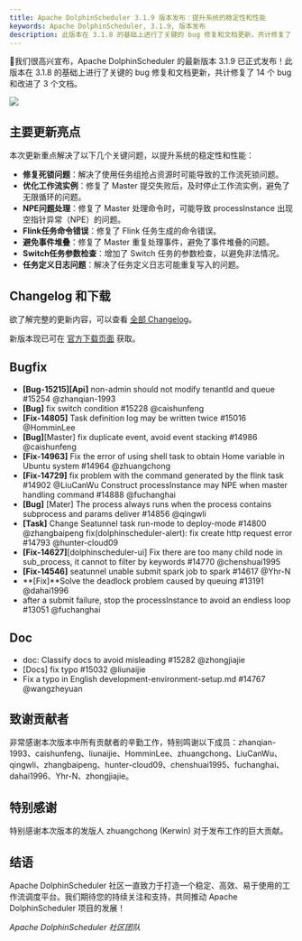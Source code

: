```yaml
---
title: Apache DolphinScheduler 3.1.9 版本发布：提升系统的稳定性和性能
keywords: Apache DolphinScheduler, 3.1.9, 版本发布
description: 此版本在 3.1.8 的基础上进行了关键的 bug 修复和文档更新，共计修复了 14 个 bug 和改进了 3 个文档。...
---
```


 🚀我们很高兴宣布，Apache DolphinScheduler 的最新版本 3.1.9 已正式发布！此版本在 3.1.8 的基础上进行了关键的 bug 修复和文档更新，共计修复了 14 个 bug 和改进了 3 个文档。

![](/img/2024-01-04/1.png)

## 主要更新亮点

本次更新重点解决了以下几个关键问题，以提升系统的稳定性和性能：

- **修复死锁问题**：解决了使用任务组抢占资源时可能导致的工作流死锁问题。
- **优化工作流实例**：修复了 Master 提交失败后，及时停止工作流实例，避免了无限循环的问题。
- **NPE问题处理**：修复了 Master 处理命令时，可能导致 processInstance 出现空指针异常（NPE）的问题。
- **Flink任务命令错误**：修复了 Flink 任务生成的命令错误。
- **避免事件堆叠**：修复了 Master 重复处理事件，避免了事件堆叠的问题。
- **Switch任务参数检查**：增加了 Switch 任务的参数检查，以避免非法情况。
- **任务定义日志问题**：解决了任务定义日志可能重复写入的问题。

## Changelog 和下载

欲了解完整的更新内容，可以查看 [全部 Changelog](https://github.com/apache/dolphinscheduler/releases/tag/3.1.9 "全部 Changelog")。

新版本现已可在 [官方下载页面](https://dolphinscheduler.apache.org/zh-cn/download/3.1.9 "官方下载页面") 获取。

## Bugfix

- **[Bug-15215][Api]** non-admin should not modify tenantId and queue #15254 @zhanqian-1993
- **[Bug]** fix switch condition #15228 @caishunfeng
- **[Fix-14805]** Task definition log may be written twice #15016 @HomminLee
- **[Bug]**[Master] fix duplicate event, avoid event stacking #14986 @caishunfeng
- **[Fix-14963]** Fix the error of using shell task to obtain Home variable in Ubuntu system #14964 @zhuangchong
- **[Fix-14729]** fix problem with the command generated by the flink task #14902 @LiuCanWu
  Construct processInstance may NPE when master handling command #14888 @fuchanghai
- **[Bug]** [Mater] The process always runs when the process contains subprocess and params deliver #14856 @qingwli
- **[Task]** Change Seatunnel task run-mode to deploy-mode #14800 @zhangbaipeng
  fix(dolphinscheduler-alert): fix create http request error #14793 @hunter-cloud09
- **[Fix-14627]**[dolphinscheduler-ui] Fix there are too many child node in sub_process, it cannot to filter by keywords #14770 @chenshuai1995
- **[Fix-14546]** seatunnel unable submit spark job to spark #14617 @Yhr-N
- **[Fix]**Solve the deadlock problem caused by queuing #13191 @dahai1996
- after a submit failure, stop the processInstance to avoid an endless loop #13051 @fuchanghai

## Doc

- doc: Classify docs to avoid misleading #15282 @zhongjiajie
- [Docs] fix typo #15032 @liunaijie
- Fix a typo in English development-environment-setup.md #14767 @wangzheyuan

## 致谢贡献者

非常感谢本次版本中所有贡献者的辛勤工作，特别鸣谢以下成员：zhanqian-1993、caishunfeng、liunaijie、HomminLee、zhuangchong、LiuCanWu、qingwli、zhangbaipeng、hunter-cloud09、chenshuai1995、fuchanghai、dahai1996、Yhr-N、zhongjiajie。

## 特别感谢

特别感谢本次版本的发版人 zhuangchong (Kerwin) 对于发布工作的巨大贡献。

## 结语

Apache DolphinScheduler 社区一直致力于打造一个稳定、高效、易于使用的工作流调度平台。我们期待您的持续关注和支持，共同推动 Apache DolphinScheduler 项目的发展！

*Apache DolphinScheduler 社区团队*
